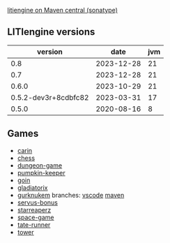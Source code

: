 
[litiengine on Maven central (sonatype)](https://central.sonatype.com/artifact/de.gurkenlabs/litiengine)

## LITIengine versions

|version| date | jvm |
|-----|----|----|
| 0.8 | 2023-12-28 | 21 |
| 0.7 | 2023-12-28 | 21 |
| 0.6.0 | 2023-10-29 | 21 |
| 0.5.2-dev3r+8cdbfc82 | 2023-03-31 | 17 |
| 0.5.0 | 2020-08-16 | 8 |

## Games

* [carin](https://github.com/liti-games/carin)
* [chess](https://github.com/liti-games/chess)
* [dungeon-game](https://github.com/liti-games/dungeon-game)
* [pumpkin-keeper](https://github.com/liti-games/pumpkin-keeper)
* [goin](https://github.com/liti-games/goin)
* [gladiatorix](https://github.com/liti-games/gladiatorix)
* [gurknukem](https://github.com/liti-games/gurknukem) branches: [vscode](https://github.com/liti-games/gurknukem/tree/vscode) [maven](https://github.com/liti-games/gurknukem/tree/maven)
* [servus-bonus](https://github.com/liti-games/servus-bonus)
* [starreaperz](https://github.com/liti-games/starreaperz)
* [space-game](https://github.com/liti-games/space-game)
* [tate-runner](https://github.com/liti-games/tate-runner)
* [tower](https://github.com/liti-games/tower)
